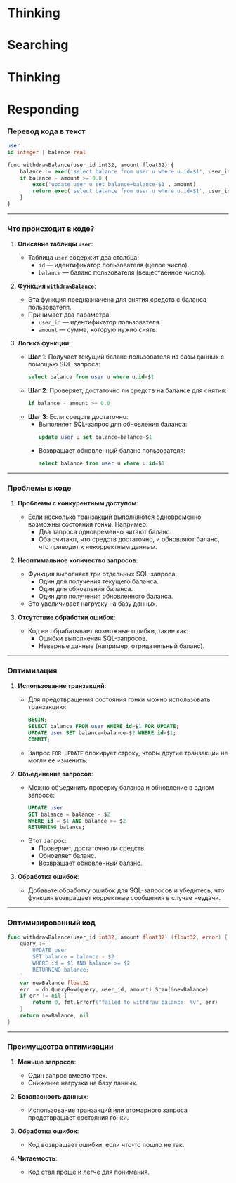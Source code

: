 # Thinking


# Searching


# Thinking


# Responding



### Перевод кода в текст

```sql
user
id integer | balance real

func withdrawBalance(user_id int32, amount float32) {
    balance := exec('select balance from user u where u.id=$1', user_id)
    if balance - amount >= 0.0 {
        exec('update user u set balance=balance-$1', amount)
        return exec('select balance from user u where u.id=$1', user_id)
    }
}
```

---

### Что происходит в коде?

1. **Описание таблицы `user`**:
   - Таблица `user` содержит два столбца:
     - `id` — идентификатор пользователя (целое число).
     - `balance` — баланс пользователя (вещественное число).

2. **Функция `withdrawBalance`**:
   - Эта функция предназначена для снятия средств с баланса пользователя.
   - Принимает два параметра:
     - `user_id` — идентификатор пользователя.
     - `amount` — сумма, которую нужно снять.

3. **Логика функции**:
   - **Шаг 1**: Получает текущий баланс пользователя из базы данных с помощью SQL-запроса:
     ```sql
     select balance from user u where u.id=$1
     ```
   - **Шаг 2**: Проверяет, достаточно ли средств на балансе для снятия:
     ```go
     if balance - amount >= 0.0
     ```
   - **Шаг 3**: Если средств достаточно:
     - Выполняет SQL-запрос для обновления баланса:
       ```sql
       update user u set balance=balance-$1
       ```
     - Возвращает обновленный баланс пользователя:
       ```sql
       select balance from user u where u.id=$1
       ```

---

### Проблемы в коде

1. **Проблемы с конкурентным доступом**:
   - Если несколько транзакций выполняются одновременно, возможны состояния гонки. Например:
     - Два запроса одновременно читают баланс.
     - Оба считают, что средств достаточно, и обновляют баланс, что приводит к некорректным данным.

2. **Неоптимальное количество запросов**:
   - Функция выполняет три отдельных SQL-запроса:
     - Один для получения текущего баланса.
     - Один для обновления баланса.
     - Один для получения обновленного баланса.
   - Это увеличивает нагрузку на базу данных.

3. **Отсутствие обработки ошибок**:
   - Код не обрабатывает возможные ошибки, такие как:
     - Ошибки выполнения SQL-запросов.
     - Неверные данные (например, отрицательный баланс).

---

### Оптимизация

1. **Использование транзакций**:
   - Для предотвращения состояния гонки можно использовать транзакцию:
     ```sql
     BEGIN;
     SELECT balance FROM user WHERE id=$1 FOR UPDATE;
     UPDATE user SET balance=balance-$2 WHERE id=$1;
     COMMIT;
     ```
   - Запрос `FOR UPDATE` блокирует строку, чтобы другие транзакции не могли ее изменить.

2. **Объединение запросов**:
   - Можно объединить проверку баланса и обновление в одном запросе:
     ```sql
     UPDATE user
     SET balance = balance - $2
     WHERE id = $1 AND balance >= $2
     RETURNING balance;
     ```
   - Этот запрос:
     - Проверяет, достаточно ли средств.
     - Обновляет баланс.
     - Возвращает обновленный баланс.

3. **Обработка ошибок**:
   - Добавьте обработку ошибок для SQL-запросов и убедитесь, что функция возвращает корректные сообщения в случае неудачи.

---

### Оптимизированный код

```go
func withdrawBalance(user_id int32, amount float32) (float32, error) {
    query := `
        UPDATE user
        SET balance = balance - $2
        WHERE id = $1 AND balance >= $2
        RETURNING balance;
    `
    var newBalance float32
    err := db.QueryRow(query, user_id, amount).Scan(&newBalance)
    if err != nil {
        return 0, fmt.Errorf("failed to withdraw balance: %v", err)
    }
    return newBalance, nil
}
```

---

### Преимущества оптимизации

1. **Меньше запросов**:
   - Один запрос вместо трех.
   - Снижение нагрузки на базу данных.

2. **Безопасность данных**:
   - Использование транзакций или атомарного запроса предотвращает состояния гонки.

3. **Обработка ошибок**:
   - Код возвращает ошибки, если что-то пошло не так.

4. **Читаемость**:
   - Код стал проще и легче для понимания.